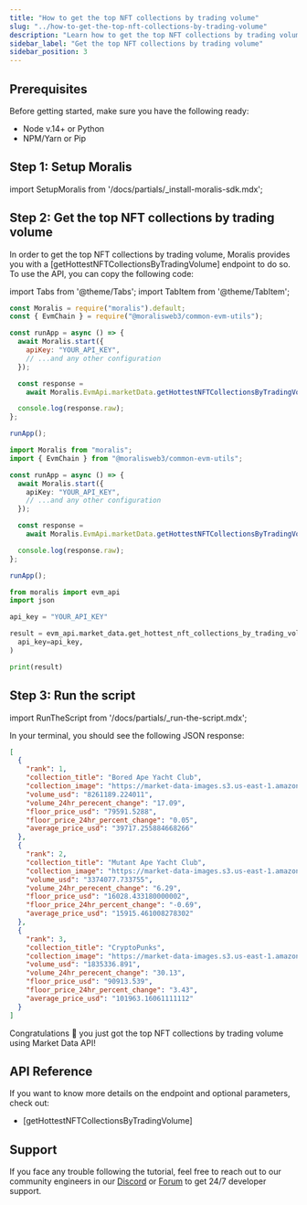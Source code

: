 ```yaml
---
title: "How to get the top NFT collections by trading volume"
slug: "../how-to-get-the-top-nft-collections-by-trading-volume"
description: "Learn how to get the top NFT collections by trading volume using Market Data API."
sidebar_label: "Get the top NFT collections by trading volume"
sidebar_position: 3
---
```


## Prerequisites

Before getting started, make sure you have the following ready:

- Node v.14+ or Python
- NPM/Yarn or Pip

## Step 1: Setup Moralis

import SetupMoralis from '/docs/partials/\_install-moralis-sdk.mdx';

<SetupMoralis node="moralis @moralisweb3/common-evm-utils" python="moralis" />

## Step 2: Get the top NFT collections by trading volume

In order to get the top NFT collections by trading volume, Moralis provides you with a [getHottestNFTCollectionsByTradingVolume] endpoint to do so. To use the API, you can copy the following code:

import Tabs from '@theme/Tabs';
import TabItem from '@theme/TabItem';

<Tabs groupId="programming-language">
  <TabItem value="javascript" label="index.js (JavaScript)" default>

```javascript index.js
const Moralis = require("moralis").default;
const { EvmChain } = require("@moralisweb3/common-evm-utils");

const runApp = async () => {
  await Moralis.start({
    apiKey: "YOUR_API_KEY",
    // ...and any other configuration
  });

  const response =
    await Moralis.EvmApi.marketData.getHottestNFTCollectionsByTradingVolume();

  console.log(response.raw);
};

runApp();
```

</TabItem>
<TabItem value="typescript" label="index.ts (TypeScript)">

```typescript index.ts
import Moralis from "moralis";
import { EvmChain } from "@moralisweb3/common-evm-utils";

const runApp = async () => {
  await Moralis.start({
    apiKey: "YOUR_API_KEY",
    // ...and any other configuration
  });

  const response =
    await Moralis.EvmApi.marketData.getHottestNFTCollectionsByTradingVolume();

  console.log(response.raw);
};

runApp();
```

</TabItem>
<TabItem value="python" label="index.py (Python)">

```python index.py
from moralis import evm_api
import json

api_key = "YOUR_API_KEY"

result = evm_api.market_data.get_hottest_nft_collections_by_trading_volume(
  api_key=api_key,
)

print(result)
```

</TabItem>
</Tabs>

## Step 3: Run the script

import RunTheScript from '/docs/partials/\_run-the-script.mdx';

<RunTheScript />

In your terminal, you should see the following JSON response:

```json
[
  {
    "rank": 1,
    "collection_title": "Bored Ape Yacht Club",
    "collection_image": "https://market-data-images.s3.us-east-1.amazonaws.com/tokenImages/0x2f1ef58880d01489b8d2c9ba759cf7b14db4ee8a55fd6e6b222ad050e7e00fb0.png",
    "volume_usd": "8261189.224011",
    "volume_24hr_perecent_change": "17.09",
    "floor_price_usd": "79591.5288",
    "floor_price_24hr_percent_change": "0.05",
    "average_price_usd": "39717.255884668266"
  },
  {
    "rank": 2,
    "collection_title": "Mutant Ape Yacht Club",
    "collection_image": "https://market-data-images.s3.us-east-1.amazonaws.com/tokenImages/0xab57ba0f4ce4424e60c477627f6551790b8946d45720240a3d258956e436f2e5.png",
    "volume_usd": "3374077.733755",
    "volume_24hr_perecent_change": "6.29",
    "floor_price_usd": "16028.433180000002",
    "floor_price_24hr_percent_change": "-0.69",
    "average_price_usd": "15915.461008278302"
  },
  {
    "rank": 3,
    "collection_title": "CryptoPunks",
    "collection_image": "https://market-data-images.s3.us-east-1.amazonaws.com/tokenImages/0x8e4d149625faffbdb3b63eb36668a4b470714c0e6c765e66200095a4ccb0234e.png",
    "volume_usd": "1835336.891",
    "volume_24hr_perecent_change": "30.13",
    "floor_price_usd": "90913.539",
    "floor_price_24hr_percent_change": "3.43",
    "average_price_usd": "101963.16061111112"
  }
]
```

Congratulations 🥳 you just got the top NFT collections by trading volume using Market Data API!

## API Reference

If you want to know more details on the endpoint and optional parameters, check out:

- [getHottestNFTCollectionsByTradingVolume]

## Support

If you face any trouble following the tutorial, feel free to reach out to our community engineers in our [Discord](https://moralis.io/discord) or [Forum](https://forum.moralis.io) to get 24/7 developer support.
